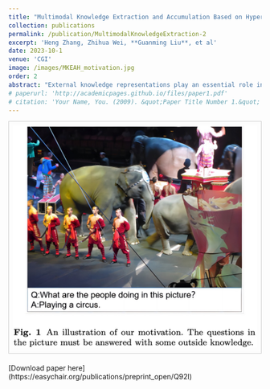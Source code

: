 ```yaml
---
title: "Multimodal Knowledge Extraction and Accumulation Based on Hyperplane Embedding for Knowledge-based Visual Question Answering"
collection: publications
permalink: /publication/MultimodalKnowledgeExtraction-2
excerpt: 'Heng Zhang, Zhihua Wei, **Guanming Liu**, et al'
date: 2023-10-1
venue: 'CGI'
image: /images/MKEAH_motivation.jpg
order: 2
abstract: "External knowledge representations play an essential role in knowledge-based visual question and answering to better understand complex scenarios in the open world. Recent entity-relationship embedding approaches are deficient in some of representing complex relations, resulting in a lack of topic-related knowledge but the redundancy of topic-irrelevant information. To this end, we propose MKEAH to represent Multimodal Knowledge Extraction and Accumulation on Hyperplanes. To ensure that the length of the feature vectors projected to the hyperplane compares equally and to filter out enough topic-irrelevant information, two losses are proposed to learn the triplet representations from the complementary views: range loss and orthogonal loss. In order to interpret the capability of extracting topic-related knowledge, we present Topic Similarity (TS) between topic and entity-relation. Experimental results demonstrate the effectiveness of hyperplane embedding for knowledge representation in knowledge-based visual question answering. Our model outperforms the state-of-the-art methods by 2.12% and 3.24%, respectively, on two challenging knowledge-required datasets: OK-VQA and KRVQA. The obvious advantages of our model on TS shows that using hyperplane embedding to represent multimodal knowledge can improve the ability of the model to extract topic-related knowledge."
# paperurl: 'http://academicpages.github.io/files/paper1.pdf'
# citation: 'Your Name, You. (2009). &quot;Paper Title Number 1.&quot; <i>Journal 1</i>. 1(1).'
---
```

<!-- This paper is about the number 1. The number 2 is left for future work. -->
<div style="border: 1px solid #ccc; padding: 8px; margin-bottom: 20px;">
  <img src="/images/MKEAH_motivation.jpg" alt="MKEAH_motivation">
</div>
[Download paper here](https://easychair.org/publications/preprint_open/Q92l)

<!-- Recommended citation: Your Name, You. (2009). "Paper Title Number 1." <i>Journal 1</i>. 1(1). -->
